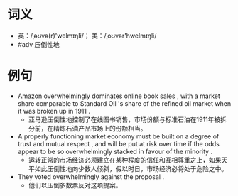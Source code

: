 # 词义
- 英：/ˌəʊvə(r)'welmɪŋli/； 美：/ˌoʊvər'hwelmɪŋli/
- #adv 压倒性地
# 例句
- Amazon overwhelmingly dominates online book sales , with a market share comparable to Standard Oil 's share of the refined oil market when it was broken up in 1911 .
	- 亚马逊压倒性地控制了在线图书销售，市场份额与标准石油在1911年被拆分前，在精炼石油产品市场上的份额相当。
- A properly functioning market economy must be built on a degree of trust and mutual respect , and will be put at risk over time if the odds appear to be so overwhelmingly stacked in favour of the minority .
	- 运转正常的市场经济必须建立在某种程度的信任和互相尊重之上，如果天平如此压倒性地向少数人倾斜，假以时日，市场经济必将处于危险之中。
- They voted overwhelmingly against the proposal .
	- 他们以压倒多数票反对这项提案。
